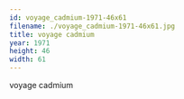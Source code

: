 ```yaml
---
id: voyage_cadmium-1971-46x61
filename: ./voyage_cadmium-1971-46x61.jpg
title: voyage cadmium
year: 1971
height: 46
width: 61
---
```


voyage cadmium